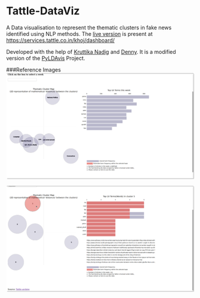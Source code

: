 # Tattle-DataViz

A Data visualisation to represent the thematic clusters in fake news identified using NLP methods. The [live version](https://services.tattle.co.in/khoj/dashboard/) is present at https://services.tattle.co.in/khoj/dashboard/

Developed with the help of [Kruttika Nadig](https://twitter.com/KruttikaNadig) and [Denny](https://twitter.com/dennymades). It is a modified version of the [PyLDAvis](https://github.com/bmabey/pyLDAvis) Project.

###Reference Images
![A Sample image showing how the visualisation looks](https://github.com/RishabhMakes/Tattle-DataViz/blob/master/Labels.png)

![Another sample image showing how the visualisation behaves on hover](https://github.com/RishabhMakes/Tattle-DataViz/blob/master/Links.png)
